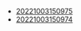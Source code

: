 - [20221003150975](/zet/20221003150975/README.md)
- [20221003150974](/zet/20221003150974/README.md)
